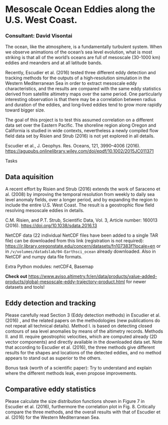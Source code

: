 # Mesoscale Ocean Eddies along the U.S. West Coast.
### Consultant: David Visontai

The ocean, like the atmosphere, is a fundamentally turbulent system. When we observe 
animations of the ocean’s sea level evolution, what is most striking is that all of the world’s 
oceans are full of mesoscale (30-1000 km) eddies and meanders and at all latitude bands. 

Recently, Escudier et al. (2016) tested three different eddy detection and tracking methods
for the outputs of a high‐resolution simulation in the Western Mediterranean Sea in order to 
extract mesoscale eddy characteristics, and the results are compared with the same eddy 
statistics derived from satellite altimetry maps over the same period. One particularly interesting
observation is that there may be a correlation between radius and duration of the eddies,
and long‐lived eddies tend to grow more rapidly toward bigger size. 

The goal of this project is to test this assumed correlation on a different data set over the 
Eastern Pacific. The shoreline region along Oregon and California is studied in wide
contexts, nevertheless a newly compiled flow field data set by Risien and Strub (2016) is not
yet explored in all details.

Escudier et al., J. Geophys. Res. Oceans, 121, 3990–4006 (2016).
https://agupubs.onlinelibrary.wiley.com/doi/epdf/10.1002/2015JC011371 

Tasks

## Data aquisition  

A recent effort by Risien and Strub (2016) extends the work of Saraceno et al. (2008) by 
improving the temporal resolution from weekly to daily sea level anomaly fields, over a longer period, 
and by expanding the region to include the entire U.S. West Coast. The result is a geostrophic flow 
field resolving mesoscale eddies in details. 

C.M. Risien, and P.T. Strub, Scientific Data, Vol. 3, Article number: 160013 (2016). 
https://doi.org/10.1038/sdata.2016.13

NetCDF data  (22 individual NetCDF files have been added to a single TAR file) can be 
downloaded from this link (registration is not required):
https://ir.library.oregonstate.edu/concern/datasets/fn107383f?locale=en
or in `/v/volumes/datadslab/04-Earthsci_ocean` already downloaded. Also in NetCDF and numpy data file formats.

Extra Python modules: netCDF4, Basemap 

**Check out** https://www.aviso.altimetry.fr/en/data/products/value-added-products/global-mesoscale-eddy-trajectory-product.html for newer datasets and tools!

## Eddy detection and tracking

Please carefully read  Section 3 (Eddy detection methods) in Escudier et al. (2016) ,
and the related papers on the methodologies (new publications do not repeat all technical details).
Method I. is based on detecting closed contours of sea level anomalies by means of
the altimetry records. Methods II. and III. require geostrophic velocities, which are computed
already (2D vector components) and directly available in the downloaded data set. Note that according 
to Escudier et al. (2016), the three methods give different results for the shapes and locations 
of the detected eddies, and no method appears to stand out as superior to the others.

Bonus task (worth of a scientific paper): Try to understand and explain where the different
methods leak, even propose improvements.

## Comparative eddy statistics

Please calculate the size distribution functions shown in Figure 7 in Escudier et al. (2016),
furthermore the correlation plot in Fig. 8. Critically compare the three methods, and the
overall results with that of Escudier et al. (2016) for the Western Mediterranean Sea.
